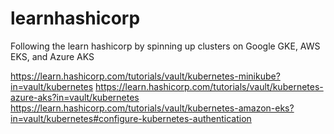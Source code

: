 # learnhashicorp
Following the learn hashicorp by spinning up clusters on Google GKE, AWS EKS, and Azure AKS

https://learn.hashicorp.com/tutorials/vault/kubernetes-minikube?in=vault/kubernetes
https://learn.hashicorp.com/tutorials/vault/kubernetes-azure-aks?in=vault/kubernetes
https://learn.hashicorp.com/tutorials/vault/kubernetes-amazon-eks?in=vault/kubernetes#configure-kubernetes-authentication


